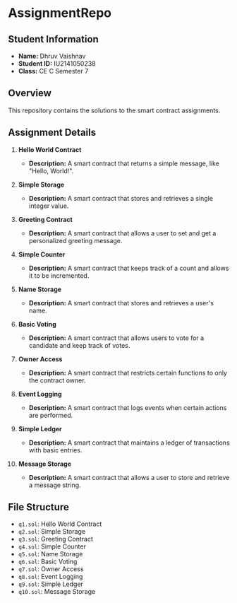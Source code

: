# AssignmentRepo

## Student Information
- **Name:** Dhruv Vaishnav
- **Student ID:** IU2141050238
- **Class:** CE C Semester 7

## Overview
This repository contains the solutions to the smart contract assignments.

## Assignment Details
1. **Hello World Contract**
   - **Description:** A smart contract that returns a simple message, like "Hello, World!".

2. **Simple Storage**
   - **Description:** A smart contract that stores and retrieves a single integer value.

3. **Greeting Contract**
   - **Description:** A smart contract that allows a user to set and get a personalized greeting message.

4. **Simple Counter**
   - **Description:** A smart contract that keeps track of a count and allows it to be incremented.

5. **Name Storage**
   - **Description:** A smart contract that stores and retrieves a user's name.

6. **Basic Voting**
   - **Description:** A smart contract that allows users to vote for a candidate and keep track of votes.

7. **Owner Access**
   - **Description:** A smart contract that restricts certain functions to only the contract owner.

8. **Event Logging**
   - **Description:** A smart contract that logs events when certain actions are performed.

9. **Simple Ledger**
   - **Description:** A smart contract that maintains a ledger of transactions with basic entries.

10. **Message Storage**
    - **Description:** A smart contract that allows a user to store and retrieve a message string.

## File Structure
- `q1.sol`: Hello World Contract
- `q2.sol`: Simple Storage
- `q3.sol`: Greeting Contract
- `q4.sol`: Simple Counter
- `q5.sol`: Name Storage
- `q6.sol`: Basic Voting
- `q7.sol`: Owner Access
- `q8.sol`: Event Logging
- `q9.sol`: Simple Ledger
- `q10.sol`: Message Storage
